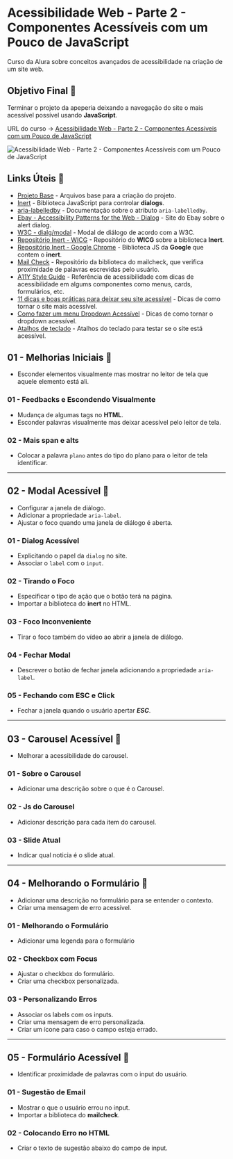# Acessibilidade Web - Parte 2 - Componentes Acessíveis com um Pouco de JavaScript

Curso da Alura sobre conceitos avançados de acessibilidade na criação de um site web.

## Objetivo Final &#x1F3AF;

Terminar o projeto da apeperia deixando a navegação do site o mais acessível possível usando **JavaScript**.

URL do curso -> [Acessibilidade Web - Parte 2 - Componentes Acessíveis com um Pouco de JavaScript](https://cursos.alura.com.br/course/acessibilidade-web-front-end-parte-2)

![Acessibilidade Web - Parte 2 - Componentes Acessíveis com um Pouco de JavaScript](https://www.alura.com.br/assets/api/share/curso-acessibilidade-web-front-end-parte-2.png)

## Links Úteis &#x1F517;
* [Projeto Base](https://github.com/designernatan/acessibilidade-web-front-end-2/archive/9c7502a6e11ae411d773c7046c2203ecec6143c8.zip) - Arquivos base para a criação do projeto.
* [Inert](https://github.com/WICG/inert) - Biblioteca JavaScript para controlar **dialogs**.
* [aria-labelledby](https://developer.mozilla.org/pt-BR/docs/orphaned/Web/Accessibility/ARIA/ARIA_Techniques/Using_the_aria-labelledby_attribute) - Documentação sobre o atributo `aria-labelledby`.
* [Ebay - Accessibility Patterns for the Web - Dialog](https://opensource.ebay.com/mindpatterns/messaging/alert-dialog/index.html) - Site do Ebay sobre o alert dialog.
* [W3C - dialg/modal](https://www.w3.org/WAI/ARIA/apg/#dialog_modal) - Modal de diálogo de acordo com a W3C.
* [Repositório Inert - WICG](https://www.w3.org/WAI/ARIA/apg/example-index/dialog-modal/dialog.html) - Repositório do **WICG** sobre a biblioteca **Inert**.
* [Repositório Inert - Google Chrome](https://github.com/GoogleChrome/inert-polyfill) - Biblioteca JS da **Google** que contem o **inert**.
* [Mail Check](http://github.com/mailcheck/mailcheck) - Repositório da biblioteca do mailcheck, que verifica proximidade de palavras escrevidas pelo usuário.
* [A11Y Style Guide](https://a11y-style-guide.com/style-guide/) - Referência de acessibilidade com dicas de acessibilidade em algums componentes como menus, cards, formulários, etc.
* [11 dicas e boas práticas para deixar seu site acessível](http://blog.handtalk.me/acessibilidade-ranking-google/) - Dicas de como tornar o site mais acessível.
* [Como fazer um menu Dropdown Acessível](https://blog.elo7.dev/um-pouco-sobre-css-js-a11y/) - Dicas de como tornar o dropdown acessível.
* [Atalhos de teclado](https://webaim.org/techniques/keyboard/#testing) - Atalhos do teclado para testar se o site está acessível.

## 01 - Melhorias Iniciais &#x1F516;
* Esconder elementos visualmente mas mostrar no leitor de tela que aquele elemento está ali.

### 01 - Feedbacks e Escondendo Visualmente
* Mudança de algumas tags no **HTML**.
* Esconder palavras visualmente mas deixar acessível pelo leitor de tela.


### 02 - Mais span e alts
* Colocar a palavra `plano` antes do tipo do plano para o leitor de tela identificar.

***

## 02 - Modal Acessível &#x1F516;
* Configurar a janela de diálogo.
* Adicionar a propriedade `aria-label`.
* Ajustar o foco quando uma janela de diálogo é aberta.

### 01 - Dialog Acessível
* Explicitando o papel da `dialog` no site.
* Associar o `label` com o `input`.

### 02 - Tirando o Foco
* Especificar o tipo de ação que o botão terá na página.
* Importar a biblioteca do **inert** no HTML.

### 03 - Foco Inconveniente
* Tirar o foco também do vídeo ao abrir a janela de diálogo.

### 04 - Fechar Modal
* Descrever o botão de fechar janela adicionando a propriedade `aria-label`.

### 05 - Fechando com ESC e Click
* Fechar a janela quando o usuário apertar ***ESC***.

***

## 03 - Carousel Acessível &#x1F516;
* Melhorar a acessibilidade do carousel.

### 01 - Sobre o Carousel
* Adicionar uma descrição sobre o que é o Carousel.

### 02 - Js do Carousel
* Adicionar descrição para cada item do carousel.

### 03 - Slide Atual
* Indicar qual noticia é o slide atual.

***

## 04 - Melhorando o Formulário &#x1F516;
* Adicionar uma descrição no formulário para se entender o contexto.
* Criar uma mensagem de erro acessível.

### 01 - Melhorando o Formulário
* Adicionar uma legenda para o formulário

### 02 - Checkbox com Focus
* Ajustar o checkbox do formulário.
* Criar uma checkbox personalizada.

### 03 - Personalizando Erros
* Associar os labels com os inputs.
* Criar uma mensagem de erro personalizada.
* Criar um ícone para caso o campo esteja errado.

***

## 05 - Formulário Acessível &#x1F516;
* Identificar proximidade de palavras com o input do usuário.

### 01 - Sugestão de Email
* Mostrar o que o usuário errou no input.
* Importar a biblioteca do **mailcheck**.

### 02 - Colocando Erro no HTML
* Criar o texto de sugestão abaixo do campo de input.